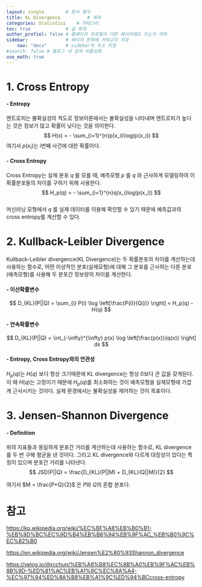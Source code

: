 ```yaml
---
layout: single        # 문서 형식
title: KL Divergence          # 제목
categories: Statistics    # 카테고리
toc: true             # 글 목차
author_profiel: false # 홈페이지 프로필이 다른 페이지에도 뜨는지 여부
sidebar:              # 페이지 왼쪽에 카테고리 지정
    nav: "docs"       # sidebar의 주소 지정
#search: false # 블로그 내 검색 비활성화
use_math: true
---
```


# 1. Cross Entropy
#### - Entropy
엔트로피는 불확실성의 척도로 정보이론에서는 불확실성을 나타내며 엔트로피가 높다는 것은 정보가 많고 확률이 낮다는 것을 의미한다.
$$
H(x) = - \sum_{i=1}^{n}p(x_i)\log(p(x_i))
$$
여기서 $p(x_i)$는 $i$번째 사건에 대한 확률이다.

#### - Cross Entropy
Cross Entropy는 실제 분포 $q$ 를 모를 때, 예측모형 $p$ 를 $q$ 와 근사하게 모델링하여 이 확률분포들의 차이를 구하기 위해 사용한다. 
$$
H_p(q) = - \sum_{i=1}^{n}q(x_i)log(p(x_i)) 
$$  
머신러닝 모형에서 $q$ 를 실제 데이터를 이용해 확인할 수 있기 때문에 예측값과의 cross entropy를 계산할 수 있다. 

# 2. Kullback-Leibler Divergence
Kullback-Leibler divergence(KL Divergence)는 두 확률분포의 차이를 계산하는데 사용하는 함수로, 어떤 이상적인 분포(실제모형)에 대해 그 분포를 근사하는 다른 분포(예측모형)를 사용해 두 분포간 정보량의 차이를 계산한다.

#### - 이산확률변수
$$
D_{KL}(P||Q) = \sum_{i} P(i) \log \left[\frac{P(i)}{Q(i)} \right] = H_p(q) - H(q)
$$

#### - 연속확률변수
$$
D_{KL}(P||Q) = \int_{-\infty}^{\infty} p(x) \log \left[\frac{p(x)}{q(x)} \right] dx
$$

#### - Entropy, Cross Entropy와의 연관성
$H_p(q)$는 $H(q)$ 보다 항상 크기때문에 KL divergence는 항상 0보다 큰 값을 갖게된다. 이 때 $H(q)$는 고정이기 때문에 $H_p(q)$를 최소화하는 것이 예측모형을 실제모형에 가깝게 근사시키는 것이다. 실제 환경에서는 불확실성을 제어하는 것이 목표이다.



# 3. Jensen-Shannon Divergence
#### - Definition
위의 지표들과 동일하게 분포간 거리를 계산하는데 사용하는 함수로, KL divergence를 두 번 구해 평균을 낸 것이다. 그리고  KL divergence와 다르게 대칭성이 있다는 특징이 있으며 분포간 거리를 나타낸다.
$$
JSD(P||Q) = \frac{D_{KL}(P||M) + D_{KL}(Q||M)}{2}
$$

여기서 $M = \frac{P+Q}{2}$ 은 $P$와 $Q$의 혼합 분포다.



# 참고
https://ko.wikipedia.org/wiki/%EC%BF%A8%EB%B0%B1-%EB%9D%BC%EC%9D%B4%EB%B8%94%EB%9F%AC_%EB%B0%9C%EC%82%B0

https://en.wikipedia.org/wiki/Jensen%E2%80%93Shannon_divergence

https://velog.io/@rcchun/%EB%A8%B8%EC%8B%A0%EB%9F%AC%EB%8B%9D-%ED%81%AC%EB%A1%9C%EC%8A%A4-%EC%97%94%ED%8A%B8%EB%A1%9C%ED%94%BCcross-entropy